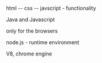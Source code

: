 ## 
html -- 
css -- 
javscript - functionality 

Java and Javascript

only for the browsers 


node.js - runtime environment 

V8, chrome engine




